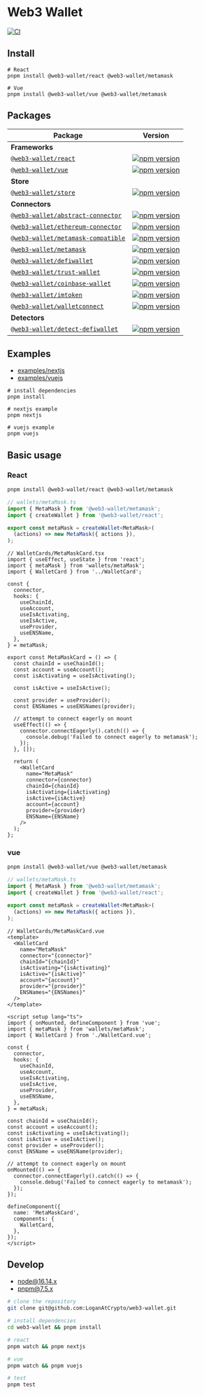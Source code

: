 # Web3 Wallet

[![CI](https://github.com/LoganAtCrypto/web3-wallet/actions/workflows/ci.yml/badge.svg)](https://github.com/LoganAtCrypto/web3-wallet/actions/workflows/ci.yml)

## Install

```
# React
pnpm install @web3-wallet/react @web3-wallet/metamask

# Vue
pnpm install @web3-wallet/vue @web3-wallet/metamask
```

## Packages

| Package                                                      | Version                                                      |
| ------------------------------------------------------------ | ------------------------------------------------------------ |
| **Frameworks**                                               |                                                              |
| [`@web3-wallet/react`](packages/react)                       | [![npm version](https://badge.fury.io/js/@web3-wallet%2Freact.svg)](https://badge.fury.io/js/@web3-wallet%2Freact) |
| [`@web3-wallet/vue`](packages/vue)                           | [![npm version](https://badge.fury.io/js/@web3-wallet%2Fvue.svg)](https://badge.fury.io/js/@web3-wallet%2Fvue) |
| **Store**                                                    |                                                              |
| [`@web3-wallet/store`](packages/store)                       | [![npm version](https://badge.fury.io/js/@web3-wallet%2Fstore.svg)](https://badge.fury.io/js/@web3-wallet%2Fstore) |
| **Connectors**                                               |                                                              |
| [`@web3-wallet/abstract-connector`](packages/connectors/abstract-connector) | [![npm version](https://badge.fury.io/js/@web3-wallet%2Fabstract-connector.svg)](https://badge.fury.io/js/@web3-wallet%2Fabstract-connector) |
| [`@web3-wallet/ethereum-connector`](packages/connectors/ethereum-connector) | [![npm version](https://badge.fury.io/js/@web3-wallet%2Fethereum-connector.svg)](https://badge.fury.io/js/@web3-wallet%2Fethereum-connector) |
| [`@web3-wallet/metamask-compatible`](packages/connectors/metamask-compatible) | [![npm version](https://badge.fury.io/js/@web3-wallet%2Fmetamask-compatible.svg)](https://badge.fury.io/js/@web3-wallet%2Fmetamask-compatible) |
| [`@web3-wallet/metamask`](packages/connectors/metamask)      | [![npm version](https://badge.fury.io/js/@web3-wallet%2Fmetamask.svg)](https://badge.fury.io/js/@web3-wallet%2Fdefiwallet) |
| [`@web3-wallet/defiwallet`](packages/connectors/defiwallet)  | [![npm version](https://badge.fury.io/js/@web3-wallet%2Ftrust-wallet.svg)](https://badge.fury.io/js/@web3-wallet%2Fmetamask) |
| [`@web3-wallet/trust-wallet`](packages/connectors/trust-wallet) | [![npm version](https://badge.fury.io/js/@web3-wallet%2Fdefiwallet.svg)](https://badge.fury.io/js/@web3-wallet%2Ftrust-wallet) |
| [`@web3-wallet/coinbase-wallet`](packages/connectors/coinbase-wallet) | [![npm version](https://badge.fury.io/js/@web3-wallet%2Fcoinbase-wallet.svg)](https://badge.fury.io/js/@web3-wallet%2Fcoinbase-wallet) |
| [`@web3-wallet/imtoken`](packages/connectors/imtoken)        | [![npm version](https://badge.fury.io/js/@web3-wallet%2Fimtoken.svg)](https://badge.fury.io/js/@web3-wallet%2Fimtoken) |
| [`@web3-wallet/walletconnect`](packages/connectors/walletconnect) | [![npm version](https://badge.fury.io/js/@web3-wallet%2Fwalletconnect.svg)](https://badge.fury.io/js/@web3-wallet%2Fwalletconnect) |
| **Detectors**                                                |                                                              |
| [`@web3-wallet/detect-defiwallet`](packages/detectors/defiwallet) | [![npm version](https://badge.fury.io/js/@web3-wallet%2Fdetect-defiwallet.svg)](https://badge.fury.io/js/@web3-wallet%2Fdetect-defiwallet) |

## Examples

- [examples/nextjs](examples/nextjs)
- [examples/vuejs](examples/vuejs)

```base
# install dependencies
pnpm install

# nextjs example
pnpm nextjs

# vuejs example
pnpm vuejs
```

## Basic usage

### React

```bash
pnpm install @web3-wallet/react @web3-wallet/metamask
```

```typescript
// wallets/metaMask.ts
import { MetaMask } from '@web3-wallet/metamask';
import { createWallet } from '@web3-wallet/react';

export const metaMask = createWallet<MetaMask>(
  (actions) => new MetaMask({ actions }),
);
```

```tsx
// WalletCards/MetaMaskCard.tsx
import { useEffect, useState } from 'react';
import { metaMask } from 'wallets/metaMask';
import { WalletCard } from '../WalletCard';

const {
  connector,
  hooks: {
    useChainId,
    useAccount,
    useIsActivating,
    useIsActive,
    useProvider,
    useENSName,
  },
} = metaMask;

export const MetaMaskCard = () => {
  const chainId = useChainId();
  const account = useAccount();
  const isActivating = useIsActivating();

  const isActive = useIsActive();

  const provider = useProvider();
  const ENSNames = useENSNames(provider);

  // attempt to connect eagerly on mount
  useEffect(() => {
    connector.connectEagerly().catch(() => {
      console.debug('Failed to connect eagerly to metamask');
    });
  }, []);

  return (
    <WalletCard
      name="MetaMask"
      connector={connector}
      chainId={chainId}
      isActivating={isActivating}
      isActive={isActive}
      account={account}
      provider={provider}
      ENSName={ENSName}
    />
  );
};
```

### vue

```bash
pnpm install @web3-wallet/vue @web3-wallet/metamask
```

```typescript
// wallets/metaMask.ts
import { MetaMask } from '@web3-wallet/metamask';
import { createWallet } from '@web3-wallet/react';

export const metaMask = createWallet<MetaMask>(
  (actions) => new MetaMask({ actions }),
);
```

```vue
// WalletCards/MetaMaskCard.vue
<template>
  <WalletCard
    name="MetaMask"
    connector="{connector}"
    chainId="{chainId}"
    isActivating="{isActivating}"
    isActive="{isActive}"
    account="{account}"
    provider="{provider}"
    ENSNames="{ENSNames}"
  />
</template>

<script setup lang="ts">
import { onMounted, defineComponent } from 'vue';
import { metaMask } from 'wallets/metaMask';
import { WalletCard } from './WalletCard.vue';

const {
  connector,
  hooks: {
    useChainId,
    useAccount,
    useIsActivating,
    useIsActive,
    useProvider,
    useENSName,
  },
} = metaMask;

const chainId = useChainId();
const account = useAccount();
const isActivating = useIsActivating();
const isActive = useIsActive();
const provider = useProvider();
const ENSName = useENSName(provider);

// attempt to connect eagerly on mount
onMounted(() => {
  connector.connectEagerly().catch(() => {
    console.debug('Failed to connect eagerly to metamask');
  });
});

defineComponent({
  name: 'MetaMaskCard',
  components: {
    WalletCard,
  },
});
</script>
```

## Develop

- node@16.14.x
- pnpm@7.5.x

```bash
# clone the repository
git clone git@github.com:LoganAtCrypto/web3-wallet.git

# install dependencies
cd web3-wallet && pnpm install

# react
pnpm watch && pnpm nextjs

# vue
pnpm watch && pnpm vuejs

# test
pnpm test
```
